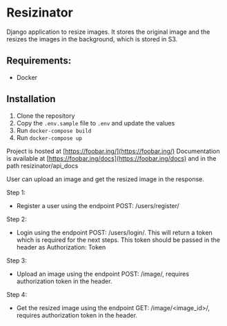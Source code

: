 # Resizinator

Django application to resize images. It stores the original image and the resizes the images in the background, which is stored in S3.

## Requirements:
  - Docker

## Installation
1. Clone the repository
2. Copy the `.env.sample` file to `.env` and update the values
3. Run `docker-compose build`
4. Run `docker-compose up`

Project is hosted at [https://foobar.ing/](https://foobar.ing/)
Documentation is available at [https://foobar.ing/docs](https://foobar.ing/docs) and in the path resizinator/api_docs

User can upload an image and get the resized image in the response.

Step 1:
- Register a user using the endpoint POST: /users/register/

Step 2:
- Login using the endpoint POST: /users/login/. This will return a token which is required for the next steps. This token should be passed in the header as Authorization: Token <token>

Step 3:
- Upload an image using the endpoint POST: /image/, requires authorization token in the header.

Step 4:
- Get the resized image using the endpoint GET: /image/<image_id>/, requires authorization token in the header.
